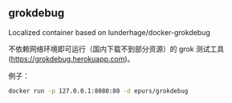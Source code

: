 grokdebug
---
Localized container based on lunderhage/docker-grokdebug

不依赖网络环境即可运行（国内下载不到部分资源）的 grok 测试工具 (https://grokdebug.herokuapp.com)。

例子：
```bash
docker run -p 127.0.0.1:8080:80 -d epurs/grokdebug
```
